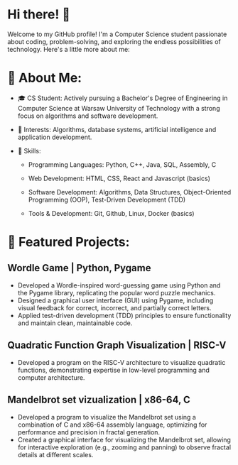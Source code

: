 # Hi there! 👋

Welcome to my GitHub profile! I'm a Computer Science student passionate about coding, problem-solving, and exploring the endless possibilities of technology. Here's a little more about me:

# 🚀 About Me:

- 🎓 CS Student: Actively pursuing a Bachelor's Degree of Engineering in Computer Science at Warsaw University of Technology with a strong focus on algorithms and software development.

- 📘 Interests: Algorithms, database systems, artificial intelligence and application development.

- 🌟 Skills:

  - Programming Languages: Python, C++, Java, SQL, Assembly, C

  - Web Development: HTML, CSS, React and Javascript (basics)
 
  - Software Development: Algorithms, Data Structures, Object-Oriented Programming (OOP), Test-Driven Development (TDD)
 
  - Tools & Development: Git, Github, Linux, Docker (basics)

# 📂 Featured Projects:

## Wordle Game | Python, Pygame

 - Developed a Wordle-inspired word-guessing game using Python and the Pygame library, replicating the popular word puzzle mechanics.
 - Designed a graphical user interface (GUI) using Pygame, including visual feedback for correct, incorrect, and partially correct letters.
 - Applied test-driven development (TDD) principles to ensure functionality and maintain clean, maintainable code.

## Quadratic Function Graph Visualization | RISC-V

- Developed a program on the RISC-V architecture to visualize quadratic functions, demonstrating expertise in low-level programming and computer architecture.

## Mandelbrot set vizualization | x86-64, C

- Developed a program to visualize the Mandelbrot set using a combination of C and x86-64 assembly language, optimizing for performance and precision in fractal generation.
- Created a graphical interface for visualizing the Mandelbrot set, allowing for interactive exploration (e.g., zooming and panning) to observe fractal details at different scales.
